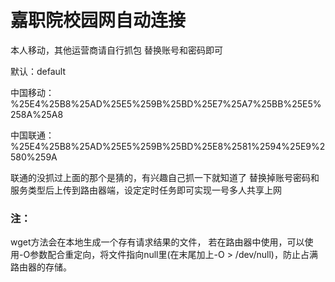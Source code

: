 # 嘉职院校园网自动连接
本人移动，其他运营商请自行抓包
替换账号和密码即可

默认：default

中国移动：%25E4%25B8%25AD%25E5%259B%25BD%25E7%25A7%25BB%25E5%258A%25A8

中国联通：%25E4%25B8%25AD%25E5%259B%25BD%25E8%2581%2594%25E9%2580%259A

联通的没抓过上面的那个是猜的，有兴趣自己抓一下就知道了
替换掉账号密码和服务类型后上传到路由器端，设定定时任务即可实现一号多人共享上网
### 注：
wget方法会在本地生成一个存有请求结果的文件，
若在路由器中使用，可以使用-O参数配合重定向，将文件指向null里(在末尾加上-O > /dev/null)，防止占满路由器的存储。
